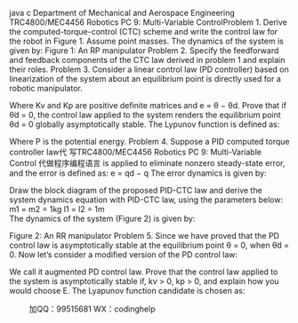 java c
Department of Mechanical and Aerospace Engineering 
TRC4800/MEC4456 Robotics 
PC 9: Multi-Variable   ControlProblem 1. Derive the   computed-torque-control   (CTC)   scheme   and write the   control   law   for the robot in Figure   1. Assume point masses.   The dynamics of   the system   is   given by: Figure   1: An RP manipulator
Problem 2. Specify the feedforward and feedback components of   the   CTC   law   derived   in   problem   1 and explain their roles.
Problem 3. Consider a linear control law (PD   controller) based   on   linearization   of   the   system   about an equilibrium point is directly used for a robotic manipulator.

Where Kv and Kp are positive definite matrices and   e    =   θ − θd.
Prove   that   if θ̇d      =   0, the control law applied to the system renders the equilibrium point   θd =   0   globally asymptotically stable.
The Lypunov function is defined   as:

Where P is the potential energy.
Problem 4. Suppose a PID computed torque controller law代 写TRC4800/MEC4456 Robotics PC 9: Multi-Variable Control
代做程序编程语言 is   applied to   eliminate nonzero   steady-state error, and the error   is   defined   as:
e   =      qd      −   q 
The error dynamics is   given by:

Draw the block diagram of   the proposed PID-CTC law and derive the   system dynamics equation with PID-CTC law, using the parameters below:
m1      =   m2    =    1kg                           l1    =   l2       =   1m  
The dynamics of   the system (Figure   2)   is   given by: 

Figure 2: An RR manipulator
Problem 5. Since we have proved that the   PD control law is asymptotically   stable   at the equilibrium point θ    =   0, when θ̇d      =   0. Now let’s consider a modified version of   the PD   control   law:

We call it augmented PD control law. Prove that   the   control   law   applied to   the   system   is asymptotically stable if, kv >   0, kp >   0, and explain how you would choose E. The   Lyapunov   function candidate is chosen   as:










         
加QQ：99515681  WX：codinghelp
